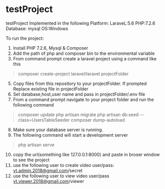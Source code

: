 # testProject
testProject
Implemented in the following Platform:
LaraveL:5.6
PHP:7.2.6
Database: mysql
OS:Windows

To run the project:
1. Install PHP 7.2.6, Mysql & Composer
2. Add the path of php and composer bin to the environmental variable
3. From command prompt create a laravel project using a command like this
 >composer create-project laravel/laravel projectFolder
5. Copy files from this repository to your projectFolder. If prompted Replace existing file in projectFolder 
6. Set database,host,user name and pass in projectFolder/.env file
7. From a command prompt navigate to your project folder and run the following command
>composer update
>php artisan migrate
>php artisan db:seed --class=UsersTableSeeder
>composer dump-autoload
8. Make sure your database server is running.
9. The following command will start a development server 
>php artisan serve
10. copy the url(something like 127.0.0.1:8000) and paste in broser window to see the project
11. use the following user to create video
user/pass: yt.admin.2018@gmail.com/secret
12. use the following user to view video
user/pass yt.viewer.2018@gmail.com/viewer
